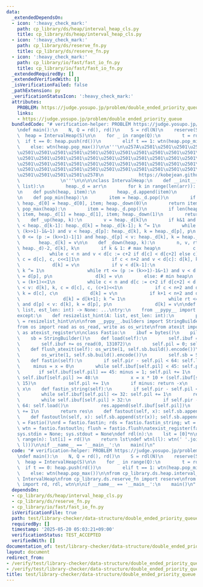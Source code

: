```yaml
---
data:
  _extendedDependsOn:
  - icon: ':heavy_check_mark:'
    path: cp_library/ds/heap/interval_heap_cls.py
    title: cp_library/ds/heap/interval_heap_cls.py
  - icon: ':heavy_check_mark:'
    path: cp_library/ds/reserve_fn.py
    title: cp_library/ds/reserve_fn.py
  - icon: ':heavy_check_mark:'
    path: cp_library/io/fast/fast_io_fn.py
    title: cp_library/io/fast/fast_io_fn.py
  _extendedRequiredBy: []
  _extendedVerifiedWith: []
  _isVerificationFailed: false
  _pathExtension: py
  _verificationStatusIcon: ':heavy_check_mark:'
  attributes:
    PROBLEM: https://judge.yosupo.jp/problem/double_ended_priority_queue
    links:
    - https://judge.yosupo.jp/problem/double_ended_priority_queue
  bundledCode: "# verification-helper: PROBLEM https://judge.yosupo.jp/problem/double_ended_priority_queue\n\
    \ndef main():\n    N, Q = rd(), rd()\n    S = rdl(N)\n    reserve(S, N+Q)\n  \
    \  heap = IntervalHeap(S)\n\n    for _ in range(Q):\n        t = rd()\n      \
    \  if t == 0: heap.push(rd())\n        elif t == 1: wtn(heap.pop_min())\n    \
    \    else: wtn(heap.pop_max())\n\n'''\n\u257A\u2501\u2501\u2501\u2501\u2501\u2501\
    \u2501\u2501\u2501\u2501\u2501\u2501\u2501\u2501\u2501\u2501\u2501\u2501\u2501\
    \u2501\u2501\u2501\u2501\u2501\u2501\u2501\u2501\u2501\u2501\u2501\u2501\u2501\
    \u2501\u2501\u2501\u2501\u2501\u2501\u2501\u2501\u2501\u2501\u2501\u2501\u2501\
    \u2501\u2501\u2501\u2501\u2501\u2501\u2501\u2501\u2501\u2501\u2501\u2501\u2501\
    \u2501\u2501\u2501\u2501\u2578\n             https://kobejean.github.io/cp-library\
    \               \n'''\n\n\n\nclass IntervalHeap:\n    def __init__(heap, arr:\
    \ list):\n        heap._d = arr\n        for k in range(len(arr)): heap._up(k)\n\
    \n    def push(heap, item):\n        heap._d.append(item)\n        heap._up(len(heap._d)-1)\n\
    \n    def pop_min(heap):\n        item = heap._d.pop()\n        if heap._d: item,\
    \ heap._d[0] = heap._d[0], item; heap._down(0)\n        return item\n\n    def\
    \ pop_max(heap):\n        item = heap._d.pop()\n        if len(heap._d) >= 2:\
    \ item, heap._d[1] = heap._d[1], item; heap._down(1)\n        return item\n\n\
    \    def _up(heap, k):\n        v = heap._d[k]\n        if k&1 and heap._d[k]\
    \ < heap._d[k-1]: heap._d[k] = heap._d[k-1]; k ^= 1\n        while 0 <= (p :=\
    \ (k>>1)-1&~1) and v < heap._d[p]: heap._d[k], k = heap._d[p], p\n        while\
    \ 0 <= (p := (k>>1)-1|1) and heap._d[p] < v: heap._d[k], k = heap._d[p], p\n \
    \       heap._d[k] = v\n\n    def _down(heap, k):\n        n, v, rt = len(d :=\
    \ heap._d)-2, d[k], k\n        if k & 1: # max heap\n            c = 2*k+1\n \
    \           while c < n and v < d[c := c+2 if d[c] < d[c+2] else c]: d[k], k,\
    \ c = d[c], c, c<<1|1\n            if c < n+2 and v < d[c]: d[k], k = d[c], c\n\
    \            d[k] = v\n            if v < d[k-1]:\n                d[k] = d[k-1];\
    \ k ^= 1\n                while rt <= (p := (k>>1)-1&~1) and v < d[p]: d[k], k\
    \ = d[p], p\n                d[k] = v\n        else: # min heap\n            c\
    \ = (k+1)<<1\n            while c < n and d[c := c+2 if d[c+2] < d[c] else c]\
    \ < v: d[k], k, c = d[c], c, (c+1)<<1\n            if c < n+2 and d[c] < v: d[k],\
    \ k = d[c], c\n            d[k] = v\n            if k+1 < n+2 and d[k+1] < d[k]:\n\
    \                d[k] = d[k+1]; k ^= 1\n                while rt <= (p := (k>>1)-1|1)\
    \ and d[p] < v: d[k], k = d[p], p\n                d[k] = v\n\ndef reserve(A:\
    \ list, est_len: int) -> None: ...\ntry:\n    from __pypy__ import resizelist_hint\n\
    except:\n    def resizelist_hint(A: list, est_len: int):\n        pass\nreserve\
    \ = resizelist_hint\n\n\nfrom __pypy__.builders import StringBuilder\nimport sys\n\
    from os import read as os_read, write as os_write\nfrom atexit import register\
    \ as atexist_register\n\nclass Fastio:\n    ibuf = bytes()\n    pil = pir = 0\n\
    \    sb = StringBuilder()\n    def load(self):\n        self.ibuf = self.ibuf[self.pil:]\n\
    \        self.ibuf += os_read(0, 131072)\n        self.pil = 0; self.pir = len(self.ibuf)\n\
    \    def flush_atexit(self): os_write(1, self.sb.build().encode())\n    def flush(self):\n\
    \        os_write(1, self.sb.build().encode())\n        self.sb = StringBuilder()\n\
    \    def fastin(self):\n        if self.pir - self.pil < 64: self.load()\n   \
    \     minus = x = 0\n        while self.ibuf[self.pil] < 45: self.pil += 1\n \
    \       if self.ibuf[self.pil] == 45: minus = 1; self.pil += 1\n        while\
    \ self.ibuf[self.pil] >= 48:\n            x = x * 10 + (self.ibuf[self.pil] &\
    \ 15)\n            self.pil += 1\n        if minus: return -x\n        return\
    \ x\n    def fastin_string(self):\n        if self.pir - self.pil < 64: self.load()\n\
    \        while self.ibuf[self.pil] <= 32: self.pil += 1\n        res = bytearray()\n\
    \        while self.ibuf[self.pil] > 32:\n            if self.pir - self.pil <\
    \ 64: self.load()\n            res.append(self.ibuf[self.pil])\n            self.pil\
    \ += 1\n        return res\n    def fastout(self, x): self.sb.append(str(x))\n\
    \    def fastoutln(self, x): self.sb.append(str(x)); self.sb.append('\\n')\nfastio\
    \ = Fastio()\nrd = fastio.fastin; rds = fastio.fastin_string; wt = fastio.fastout;\
    \ wtn = fastio.fastoutln; flush = fastio.flush\natexist_register(fastio.flush_atexit)\n\
    sys.stdin = None; sys.stdout = None\ndef rdl(n):\n    lst = [0]*n\n    for i in\
    \ range(n): lst[i] = rd()\n    return lst\ndef wtnl(l): wtn(' '.join(map(str,\
    \ l)))\n\nif __name__ == '__main__':\n    main()\n"
  code: "# verification-helper: PROBLEM https://judge.yosupo.jp/problem/double_ended_priority_queue\n\
    \ndef main():\n    N, Q = rd(), rd()\n    S = rdl(N)\n    reserve(S, N+Q)\n  \
    \  heap = IntervalHeap(S)\n\n    for _ in range(Q):\n        t = rd()\n      \
    \  if t == 0: heap.push(rd())\n        elif t == 1: wtn(heap.pop_min())\n    \
    \    else: wtn(heap.pop_max())\n\nfrom cp_library.ds.heap.interval_heap_cls import\
    \ IntervalHeap\nfrom cp_library.ds.reserve_fn import reserve\nfrom cp_library.io.fast.fast_io_fn\
    \ import rd, rdl, wtn\n\nif __name__ == '__main__':\n    main()\n"
  dependsOn:
  - cp_library/ds/heap/interval_heap_cls.py
  - cp_library/ds/reserve_fn.py
  - cp_library/io/fast/fast_io_fn.py
  isVerificationFile: true
  path: test/library-checker/data-structure/double_ended_priority_queue.test.py
  requiredBy: []
  timestamp: '2025-05-20 05:03:21+09:00'
  verificationStatus: TEST_ACCEPTED
  verifiedWith: []
documentation_of: test/library-checker/data-structure/double_ended_priority_queue.test.py
layout: document
redirect_from:
- /verify/test/library-checker/data-structure/double_ended_priority_queue.test.py
- /verify/test/library-checker/data-structure/double_ended_priority_queue.test.py.html
title: test/library-checker/data-structure/double_ended_priority_queue.test.py
---
```


